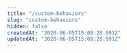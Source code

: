 ```yaml
---
title: "/custom-behaviors"
slug: "custom-behaviors"
hidden: false
createdAt: "2020-06-05T15:08:28.691Z"
updatedAt: "2020-06-05T15:08:28.691Z"
---
```

